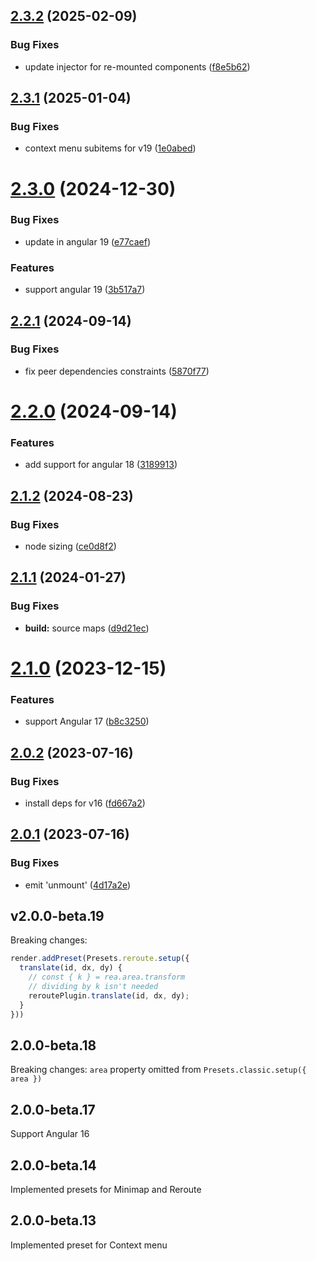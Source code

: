 ## [2.3.2](https://github.com/retejs/angular-plugin/compare/v2.3.1...v2.3.2) (2025-02-09)


### Bug Fixes

* update injector for re-mounted components ([f8e5b62](https://github.com/retejs/angular-plugin/commit/f8e5b626b9116d45785c176ffd2f9506a1107155))

## [2.3.1](https://github.com/retejs/angular-plugin/compare/v2.3.0...v2.3.1) (2025-01-04)


### Bug Fixes

* context menu subitems for v19 ([1e0abed](https://github.com/retejs/angular-plugin/commit/1e0abedbd0e7d30e9e16ca133f6195b824708021))

# [2.3.0](https://github.com/retejs/angular-plugin/compare/v2.2.1...v2.3.0) (2024-12-30)


### Bug Fixes

* update in angular 19 ([e77caef](https://github.com/retejs/angular-plugin/commit/e77caef983586bf1fe808337421a43f2ff9a72b3))


### Features

* support angular 19 ([3b517a7](https://github.com/retejs/angular-plugin/commit/3b517a7a729334d2cfd264018cc9739619f50911))

## [2.2.1](https://github.com/retejs/angular-plugin/compare/v2.2.0...v2.2.1) (2024-09-14)


### Bug Fixes

* fix peer dependencies constraints ([5870f77](https://github.com/retejs/angular-plugin/commit/5870f773b4029d211f99af1490af12196e3b0ccb))

# [2.2.0](https://github.com/retejs/angular-plugin/compare/v2.1.2...v2.2.0) (2024-09-14)


### Features

* add support for angular 18 ([3189913](https://github.com/retejs/angular-plugin/commit/31899136770001f8ebde4fe51d7ac2437dfb630d))

## [2.1.2](https://github.com/retejs/angular-plugin/compare/v2.1.1...v2.1.2) (2024-08-23)


### Bug Fixes

* node sizing ([ce0d8f2](https://github.com/retejs/angular-plugin/commit/ce0d8f27a9c88662d501b3f9e1916dd2ae54da5e))

## [2.1.1](https://github.com/retejs/angular-plugin/compare/v2.1.0...v2.1.1) (2024-01-27)


### Bug Fixes

* **build:** source maps ([d9d21ec](https://github.com/retejs/angular-plugin/commit/d9d21ec6b6b53f1a4b25fc8f71a87511fb4cefc3))

# [2.1.0](https://github.com/retejs/angular-plugin/compare/v2.0.2...v2.1.0) (2023-12-15)


### Features

* support Angular 17 ([b8c3250](https://github.com/retejs/angular-plugin/commit/b8c32500b4df952fd22907d0f3e31dd1edaef2c9))

## [2.0.2](https://github.com/retejs/angular-plugin/compare/v2.0.1...v2.0.2) (2023-07-16)


### Bug Fixes

* install deps for v16 ([fd667a2](https://github.com/retejs/angular-plugin/commit/fd667a2c3e37fa45bc9df41febf66bd39a84552c))

## [2.0.1](https://github.com/retejs/angular-plugin/compare/v2.0.0...v2.0.1) (2023-07-16)


### Bug Fixes

* emit 'unmount' ([4d17a2e](https://github.com/retejs/angular-plugin/commit/4d17a2e6d05567ff83c48881ba3edcf5dfe87801))

## v2.0.0-beta.19

Breaking changes:

```ts
render.addPreset(Presets.reroute.setup({
  translate(id, dx, dy) {
    // const { k } = rea.area.transform
    // dividing by k isn't needed
    reroutePlugin.translate(id, dx, dy);
  }
}))
```

## 2.0.0-beta.18

Breaking changes: `area` property omitted from `Presets.classic.setup({ area })`

## 2.0.0-beta.17

Support Angular 16

## 2.0.0-beta.14

Implemented presets for Minimap and Reroute

## 2.0.0-beta.13

Implemented preset for Context menu

